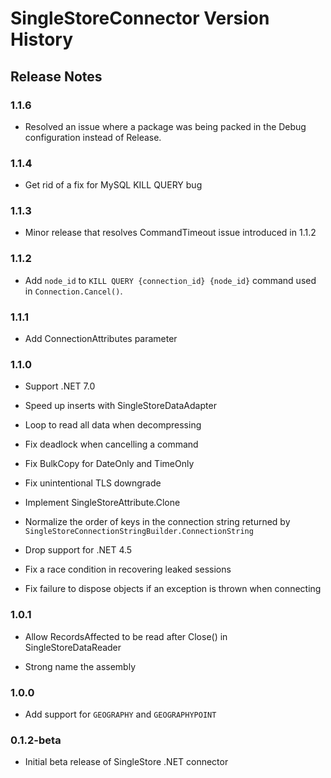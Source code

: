 # SingleStoreConnector Version History

## Release Notes

### 1.1.6

* Resolved an issue where a package was being packed in the Debug configuration instead of Release.

### 1.1.4

* Get rid of a fix for MySQL KILL QUERY bug

### 1.1.3

* Minor release that resolves CommandTimeout issue introduced in 1.1.2

### 1.1.2

* Add `node_id` to `KILL QUERY {connection_id} {node_id}` command used in `Connection.Cancel()`.

### 1.1.1

* Add ConnectionAttributes parameter

### 1.1.0

* Support .NET 7.0

* Speed up inserts with SingleStoreDataAdapter

* Loop to read all data when decompressing

* Fix deadlock when cancelling a command

* Fix BulkCopy for DateOnly and TimeOnly

* Fix unintentional TLS downgrade

* Implement SingleStoreAttribute.Clone

* Normalize the order of keys in the connection string returned by `SingleStoreConnectionStringBuilder.ConnectionString`

* Drop support for .NET 4.5

* Fix a race condition in recovering leaked sessions

* Fix failure to dispose objects if an exception is thrown when connecting

### 1.0.1

* Allow RecordsAffected to be read after Close() in SingleStoreDataReader

* Strong name the assembly

### 1.0.0

* Add support for `GEOGRAPHY` and `GEOGRAPHYPOINT`

### 0.1.2-beta

* Initial beta release of SingleStore .NET connector
